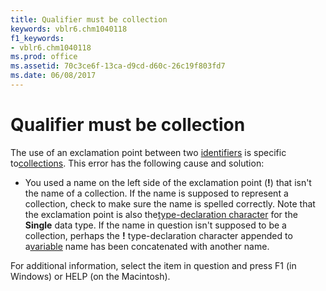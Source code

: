 ```yaml
---
title: Qualifier must be collection
keywords: vblr6.chm1040118
f1_keywords:
- vblr6.chm1040118
ms.prod: office
ms.assetid: 70c3ce6f-13ca-d9cd-d60c-26c19f803fd7
ms.date: 06/08/2017
---
```



# Qualifier must be collection

The use of an exclamation point between two [identifiers](vbe-glossary.md) is specific to[collections](vbe-glossary.md). This error has the following cause and solution:



- You used a name on the left side of the exclamation point (**!**) that isn't the name of a collection. If the name is supposed to represent a collection, check to make sure the name is spelled correctly. Note that the exclamation point is also the[type-declaration character](vbe-glossary.md) for the **Single** data type. If the name in question isn't supposed to be a collection, perhaps the **!** type-declaration character appended to a[variable](vbe-glossary.md) name has been concatenated with another name.
    

For additional information, select the item in question and press F1 (in Windows) or HELP (on the Macintosh).

